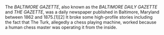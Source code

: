 The _BALTIMORE GAZETTE_, also known as the _BALTIMORE DAILY GAZETTE_ and _THE GAZETTE_, was a daily newspaper published in Baltimore, Maryland between 1862 and 1875.[1][2] It broke some high-profile stories including the fact that The Turk, allegedly a chess playing machine, worked because a human chess master was operating it from the inside.
